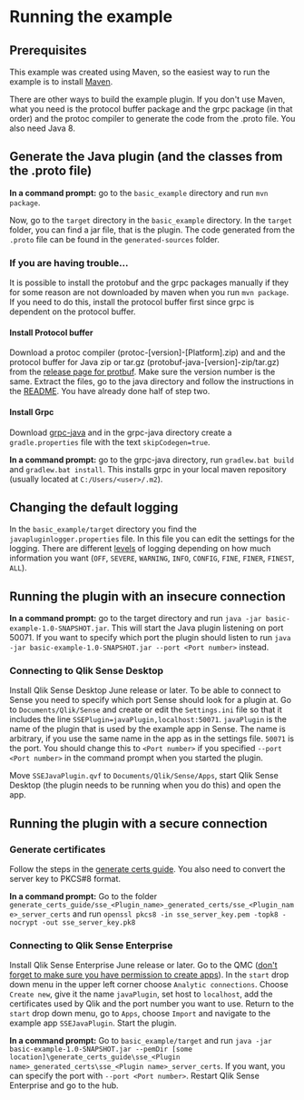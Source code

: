 # Running the example

## Prerequisites
This example was created using Maven, so the easiest way to run the example is to install [Maven](http://maven.apache.org/ ). 

There are other ways to build the example plugin. If you don't use Maven, what you need is the protocol buffer package and the grpc package (in that order) and the protoc 
compiler to generate the code from the .proto file. You also need Java 8.

## Generate the Java plugin (and the classes from the .proto file)
**In a command prompt:** go to the `basic_example` directory and run `mvn package`.

Now, go to the `target` directory in the `basic_example` directory. In the `target` folder, you can find a jar file, that is the plugin. The code generated from the `.proto` file can be found 
in the `generated-sources` folder.

### If you are having trouble...
It is possible to install the protobuf and the grpc packages manually if they for some reason are not downloaded by maven when you run `mvn package`. If you need to do this, install the protocol buffer first
since grpc is dependent on the protocol buffer. 

#### Install Protocol buffer
Download a protoc compiler (protoc-[version]-[Platform].zip) and and the protocol buffer for Java zip or tar.gz (protobuf-java-[version]-zip/tar.gz) from the 
[release page for protbuf](https://github.com/google/protobuf/releases). Make sure the version number is the same. Extract the files, go to the java directory and follow the instructions 
in the [README](https://github.com/google/protobuf/blob/master/java/README.md). You have already done half of step two.

#### Install Grpc
Download [grpc-java](https://github.com/grpc/grpc-java) and in the grpc-java directory create a `gradle.properties` file with the text `skipCodegen=true`. 

**In a command prompt:** go to the grpc-java directory, run `gradlew.bat build` and `gradlew.bat install`. This installs grpc in your local maven repository (usually located at `C:/Users/<user>/.m2`).

## Changing the default logging
In the `basic_example/target` directory you find the `javapluginlogger.properties` file.
In this file you can edit the settings for the logging. There are different [levels](https://docs.oracle.com/javase/7/docs/api/java/util/logging/Level.html) of logging depending on how much 
information you want (`OFF`, `SEVERE`, `WARNING`, `INFO`, `CONFIG`, `FINE`, `FINER`, `FINEST`, `ALL`).

## Running the plugin with an insecure connection
**In a command prompt:** go to the target directory and run `java -jar basic-example-1.0-SNAPSHOT.jar`. This will start the Java plugin listening on port 50071. If you want to specify which port 
the plugin should listen to run `java -jar basic-example-1.0-SNAPSHOT.jar --port <Port number>` instead.

### Connecting to Qlik Sense Desktop
Install Qlik Sense Desktop June release or later.
To be able to connect to Sense you need to specify which port Sense should look for a plugin at. Go to `Documents/Qlik/Sense` and create or edit the `Settings.ini` file so that it includes 
the line `SSEPlugin=javaPlugin,localhost:50071`. `javaPlugin` is the name of the plugin that is used by the example app in Sense. The name is arbitrary, if you use the same name in the app as in the settings file. 
`50071` is the port. You should change this to `<Port number>` if you specified `--port <Port number>` in the command prompt when you started the plugin.

Move `SSEJavaPlugin.qvf` to `Documents/Qlik/Sense/Apps`, start Qlik Sense Desktop (the plugin needs to be running when you do this) and open the app.

## Running the plugin with a secure connection
### Generate certificates
Follow the steps in the [generate certs guide](https://github.com/qlik-oss/server-side-extension/tree/master/generate_certs_guide).
You also need to convert the server key to PKCS#8 format.

**In a command prompt:** Go to the folder `generate_certs_guide/sse_<Plugin_name>_generated_certs/sse_<Plugin_name>_server_certs` and run `openssl pkcs8 -in sse_server_key.pem -topk8 -nocrypt -out sse_server_key.pk8`

### Connecting to Qlik Sense Enterprise
Install Qlik Sense Enterprise June release or later.
Go to the QMC ([don't forget to make sure you have permission to create apps](https://help.qlik.com/en-US/sense/June2017/Subsystems/ManagementConsole/Content/allocate-user-access.htm)).
In the `start` drop down menu in the upper left corner choose `Analytic connections`. Choose `Create new`, give it the name `javaPlugin`, set host to `localhost`, add the certificates used by Qlik and the port number you want to use.
Return to the `start` drop down menu, go to `Apps`, choose `Import` and navigate to the example app `SSEJavaPlugin`. 
Start the plugin. 

**In a command prompt:** Go to `basic_example/target` and run `java -jar basic-example-1.0-SNAPSHOT.jar --pemDir [some location]\generate_certs_guide\sse_<Plugin name>_generated_certs\sse_<Plugin name>_server_certs`. 
If you want, you can specify the port with `--port <Port number>`.
Restart Qlik Sense Enterprise and go to the hub.
